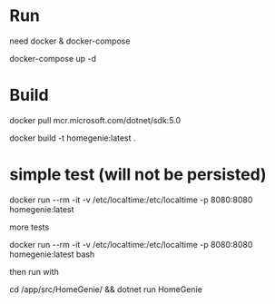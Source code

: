 # Run

need docker & docker-compose

docker-compose up -d

# Build

docker pull mcr.microsoft.com/dotnet/sdk:5.0

docker build -t homegenie:latest .


# simple test (will not be persisted)

docker run --rm -it -v /etc/localtime:/etc/localtime -p 8080:8080 homegenie:latest


more tests

docker run --rm -it -v /etc/localtime:/etc/localtime -p 8080:8080 homegenie:latest bash

then run with

cd /app/src/HomeGenie/ && dotnet run HomeGenie
